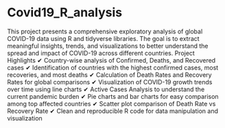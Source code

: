 # Covid19_R_analysis
This project presents a comprehensive exploratory analysis of global COVID-19 data using R and tidyverse libraries. The goal is to extract meaningful insights, trends, and visualizations to better understand the spread and impact of COVID-19 across different countries.
Project Highlights
✔ Country-wise analysis of Confirmed, Deaths, and Recovered cases
✔ Identification of countries with the highest confirmed cases, most recoveries, and most deaths
✔ Calculation of Death Rates and Recovery Rates for global comparisons
✔ Visualization of COVID-19 growth trends over time using line charts
✔ Active Cases Analysis to understand the current pandemic burden
✔ Pie charts and bar charts for easy comparison among top affected countries
✔ Scatter plot comparison of Death Rate vs Recovery Rate
✔ Clean and reproducible R code for data manipulation and visualization
